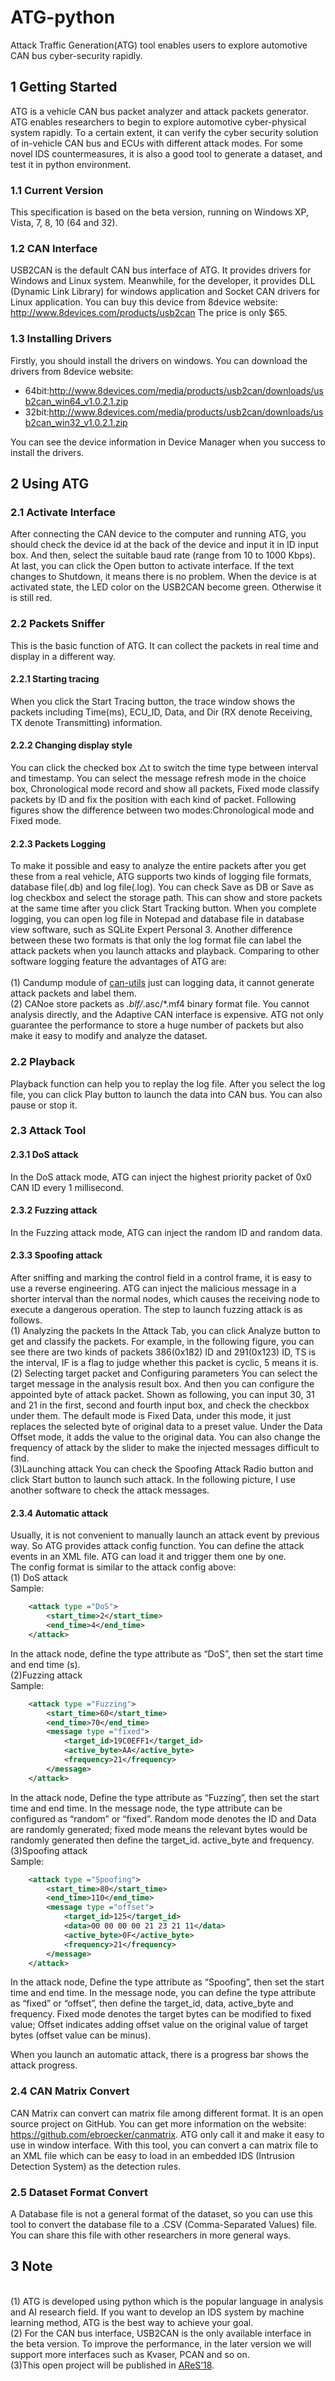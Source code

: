 # ATG-python
Attack Traffic Generation(ATG) tool enables users to explore automotive CAN bus cyber-security rapidly.
## 1 Getting Started
ATG is a vehicle CAN bus packet analyzer and attack packets generator. ATG enables researchers to begin to explore automotive cyber-physical system rapidly. To a certain extent, it can verify the cyber security solution of in-vehicle CAN bus and ECUs with different attack modes. For some novel IDS countermeasures, it is also a good tool to generate a dataset, and test it in python environment.
### 1.1 Current Version 
This specification is based on the beta version, running on Windows XP, Vista, 7, 8, 10 (64 and 32).
### 1.2 CAN Interface
USB2CAN is the default CAN bus interface of ATG. It provides drivers for Windows and Linux system. Meanwhile, for the developer, it provides DLL (Dynamic Link Library) for windows application and Socket CAN drivers for Linux application.
You can buy this device from 8device website: http://www.8devices.com/products/usb2can The price is only $65.
### 1.3 Installing Drivers
Firstly, you should install the drivers on windows. You can download the drivers from 8device website: 
* 64bit:http://www.8devices.com/media/products/usb2can/downloads/usb2can_win64_v1.0.2.1.zip 
* 32bit:http://www.8devices.com/media/products/usb2can/downloads/usb2can_win32_v1.0.2.1.zip
 
You can see the device information in Device Manager when you success to install the drivers.

## 2 Using ATG
### 2.1 Activate Interface
After connecting the CAN device to the computer and running ATG, you should check the device id at the back of the device and input it in ID input box. And then, select the suitable baud rate (range from 10 to 1000 Kbps). At last, you can click the Open button to activate interface. If the text changes to Shutdown, it means there is no problem. When the device is at activated state, the LED color on the USB2CAN become green. Otherwise it is still red.  
### 2.2 Packets Sniffer
This is the basic function of ATG. It can collect the packets in real time and display in a different way. 
#### 2.2.1 Starting tracing
When you click the Start Tracing button, the trace window shows the packets including Time(ms), ECU_ID, Data, and Dir (RX denote Receiving, TX denote Transmitting) information.
#### 2.2.2 Changing display style
You can click the checked box △t to switch the time type between interval and timestamp. You can select the message refresh mode in the choice box, Chronological mode record and show all packets, Fixed mode classify packets by ID and fix the position with each kind of packet. Following figures show the difference between two modes:Chronological mode and Fixed mode.
#### 2.2.3 Packets Logging
To make it possible and easy to analyze the entire packets after you get these from a real vehicle, ATG supports two kinds of logging file formats, database file(.db) and log file(.log). You can check Save as DB or Save as log checkbox and select the storage path. This can show and store packets at the same time after you click Start Tracking button. When you complete logging, you can open log file in Notepad and database file in database view software, such as SQLite Expert Personal 3. Another difference between these two formats is that only the log format file can label the attack packets when you launch attacks and playback.
Comparing to other software logging feature the advantages of ATG are:  
<br>(1) Candump module of [can-utils](https://github.com/linux-can/can-utils) just can logging data, it cannot generate attack packets and label them.
<br>(2) CANoe  store packets as *.blf/*.asc/*.mf4 binary format file. You cannot analysis directly, and the Adaptive CAN interface is expensive.
ATG not only guarantee the performance to store a huge number of packets but also make it easy to modify and analyze the dataset. 
### 2.2 Playback
Playback function can help you to replay the log file. After you select the log file, you can click Play button to launch the data into CAN bus. You can also pause or stop it.
### 2.3 Attack Tool
#### 2.3.1 DoS attack
In the DoS attack mode, ATG can inject the highest priority packet of 0x0 CAN ID every 1 millisecond. 
#### 2.3.2 Fuzzing attack
In the Fuzzing attack mode, ATG can inject the random ID and random data.
#### 2.3.3 Spoofing attack
After sniffing and marking the control field in a control frame, it is easy to use a reverse engineering. ATG can inject the malicious message in a shorter interval than the normal nodes, which causes the receiving node to execute a dangerous operation.
The step to launch fuzzing attack is as follows.
<br>(1) Analyzing the packets
In the Attack Tab, you can click Analyze button to get and classify the packets. For example, in the following figure, you can see there are two kinds of packets 386(0x182) ID and 291(0x123) ID, TS is the interval, IF is a flag to judge whether this packet is cyclic, 5 means it is.
<br>(2) Selecting target packet and Configuring parameters
You can select the target message in the analysis result box. And then you can configure the appointed byte of attack packet. Shown as following, you can input 30, 31 and 21 in the first, second and fourth input box, and check the checkbox under them. The default mode is Fixed Data, under this mode, it just replaces the selected byte of original data to a preset value. Under the Data Offset mode, it adds the value to the original data. You can also change the frequency of attack by the slider to make the injected messages difficult to find. 
<br>(3)Launching attack
You can check the Spoofing Attack Radio button and click Start button to launch such attack. In the following picture, I use another software to check the attack messages. 
#### 2.3.4 Automatic attack
Usually, it is not convenient to manually launch an attack event by previous way. So ATG provides attack config function. You can define the attack events in an XML file. ATG can load it and trigger them one by one.
<br>The config format is similar to the attack config above:
<br>(1) DoS attack
<br>Sample:
```XML
	<attack type ="DoS">
		<start_time>2</start_time>
		<end_time>4</end_time>
	</attack>
```
In the attack node, define the type attribute as “DoS”, then set the start time and end time (s).
<br>(2)Fuzzing attack
<br>Sample:
```XML
	<attack type ="Fuzzing">
		<start_time>60</start_time>
		<end_time>70</end_time>
		<message type ="fixed">
			<target_id>19C0EFF1</target_id>
			<active_byte>AA</active_byte>
			<frequency>21</frequency>
		</message>
	</attack>
```
In the attack node, Define the type attribute as “Fuzzing”, then set the start time and end time. In the message node, the type attribute can be configured as “random” or “fixed”. Random mode denotes the ID and Data are randomly generated; fixed mode means the relevant bytes would be randomly generated then define the target_id. active_byte and frequency.
<br>(3)Spoofing attack
<br>Sample:
```XML
	<attack type ="Spoofing">
		<start_time>80</start_time>
		<end_time>110</end_time>
		<message type ="offset">
			<target_id>125</target_id>
			<data>00 00 00 00 21 23 21 11</data>
			<active_byte>0F</active_byte>
			<frequency>21</frequency>
		</message>
	</attack>
```
In the attack node, Define the type attribute as “Spoofing”, then set the start time and end time. In the message node, you can define the type attribute as “fixed” or “offset”, then define the target_id, data, active_byte and frequency. Fixed mode denotes the target bytes can be modified to fixed value; Offset indicates adding offset value on the original value of target bytes (offset value can be minus).

When you launch an automatic attack, there is a progress bar shows the attack progress. 
 
### 2.4 CAN Matrix Convert
CAN Matrix can convert can matrix file among different format.
It is an open source project on GitHub. You can get more information on the website: https://github.com/ebroecker/canmatrix.
ATG only call it and make it easy to use in window interface. With this tool, you can convert a can matrix file to an XML file which can be easy to load in an embedded IDS (Intrusion Detection System) as the detection rules.
### 2.5 Dataset Format Convert
A Database file is not a general format of the dataset, so you can use this tool to convert the database file to a .CSV (Comma-Separated Values) file. You can share this file with other researchers in more general ways.
## 3 Note
<br>(1) ATG is developed using python which is the popular language in analysis and AI research field. If you want to develop an IDS system by machine learning method, ATG is the best way to achieve your goal. 
<br>(2) For the CAN bus interface, USB2CAN is the only available interface in the beta version. To improve the performance, in the later version we will support more interfaces such as Kvaser, PCAN and so on.
<br>(3)This open project will be published in [AReS’18](https://www.ares-conference.eu/accepted-papers/).


